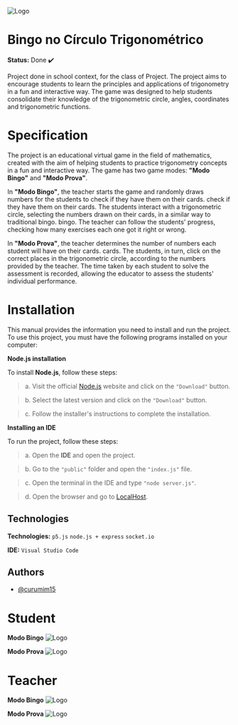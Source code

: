 
![Logo](https://cdn.discordapp.com/attachments/799980575867404308/1180866208883556473/Inicial.png?ex=657efa5b&is=656c855b&hm=fdd10a66026a2dae8f022e400a85c3d7e9de1b5fe9ad0a2c1bb949f57d9d2bff&)


# **Bingo no Círculo Trigonométrico**

**Status:** Done ✔️

Project done in school context, for the class of Project.
The project aims to encourage students to learn the principles and applications of trigonometry in a fun and interactive way. The game was designed to help students consolidate their knowledge of the trigonometric circle, angles, coordinates and trigonometric functions.

##

# **Specification**

The project is an educational virtual game in the field of mathematics, created with the aim of helping
students to practice trigonometry concepts in a fun and interactive way. The game
has two game modes: **"Modo Bingo"** and **"Modo Prova"**.

In **"Modo Bingo"**, the teacher starts the game and randomly draws numbers for the students to check if they have them on their cards.
check if they have them on their cards. The students interact with a trigonometric
circle, selecting the numbers drawn on their cards, in a similar way to traditional bingo.
bingo. The teacher can follow the students' progress, checking how many exercises
each one got it right or wrong.

In **"Modo Prova"**, the teacher determines the number of numbers each student will have on their cards.
cards. The students, in turn, click on the correct places in the trigonometric circle,
according to the numbers provided by the teacher. The time taken by each student to solve the
assessment is recorded, allowing the educator to assess the students' individual performance.

##

# **Installation**

This manual provides the information you need to install and run the project. To use this project, you must have the following programs installed on your computer:

**Node.js installation**

To install **Node.js**, follow these steps:
> a. Visit the official [Node.js](https://nodejs.org/en/) website and click on the `"Download"` button.

> b. Select the latest version and click on the `"Download"` button.

> c. Follow the installer's instructions to complete the installation.

**Installing an IDE**

To run the project, follow these steps:

> a. Open the **IDE** and open the project.

> b. Go to the `"public"` folder and open the `"index.js"` file.

> c. Open the terminal in the IDE and type `"node server.js"`.

> d. Open the browser and go to [LocalHost](http://localhost:3000/).

##
## **Technologies**

**Technologies:** `p5.js` `node.js + express` `socket.io`

**IDE:** `Visual Studio Code`


## **Authors**

- [@curumim15](https://github.com/curumim15)

##
# **Student**

**Modo Bingo**
![Logo](https://cdn.discordapp.com/attachments/799980575867404308/1180872739528114246/AlunoBingo.png?ex=657f0070&is=656c8b70&hm=28dfbced414ce56e11d24d879047a910543143562ab6ec312af382f80c4a5f20&)

**Modo Prova**
![Logo](https://cdn.discordapp.com/attachments/799980575867404308/1180872746771685396/AlunoProva.png?ex=657f0072&is=656c8b72&hm=8da687716b4cdbae0d6eaa6176892e332b86ba209469880b671165dce4da10c7&)


##

# **Teacher**

**Modo Bingo**
![Logo](https://cdn.discordapp.com/attachments/799980575867404308/1180872785627729930/ProfessorBingo.png?ex=657f007b&is=656c8b7b&hm=b0740891c8e495f03214757cf04e11f7d68a18a35d105420a75aa2cff821995a&)

**Modo Prova**
![Logo](https://cdn.discordapp.com/attachments/799980575867404308/1180872774890295357/ProfessorProva.png?ex=657f0079&is=656c8b79&hm=f0898a9da7343ec66f2a9d3ad330ce0a9c125e99e730f33101f0fe3430a2abe0&)
